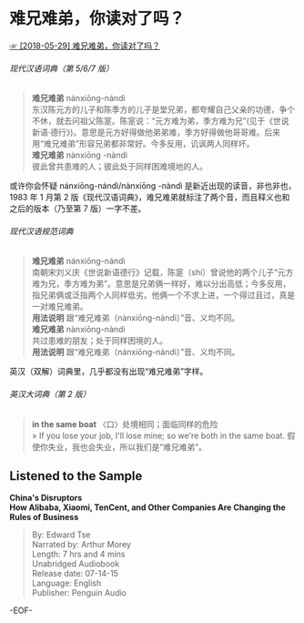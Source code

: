 # 难兄难弟，你读对了吗？  
[☞ [2018-05-29] 难兄难弟，你读对了吗？ ](https://mp.weixin.qq.com/s/PWIkd2SngkeNZj2s9yzjzA)    
  
  
###### 现代汉语词典（第 5/6/7 版）  
>**难兄难弟** nánxiōng-nándì 　  
东汉陈元方的儿子和陈季方的儿子是堂兄弟，都夸耀自己父亲的功德，争个不休，就去问祖父陈寔。陈寔说：“元方难为弟，季方难为兄”(见于《世说新语·德行》)。意思是元方好得做他弟弟难，季方好得做他哥哥难。后来用“难兄难弟”形容兄弟都非常好。今多反用，讥讽两人同样坏。  
**难兄难弟** nànxiōng -nàndì 　  
彼此曾共患难的人；彼此处于同样困难境地的人。  
  
或许你会怀疑 nánxiōng-nándì/nànxiōng -nàndì 是新近出现的读音，非也非也，1983 年 1 月第 2 版《现代汉语词典》，难兄难弟就标注了两个音，而且释义也和之后的版本（乃至第 7 版）一字不差。  
  
###### 现代汉语规范词典  
>**难兄难弟** nánxiōng-nándì  
南朝宋刘义庆《世说新语德行》记载，陈寔（shí）曾说他的两个儿子“元方难为兄，季方难为弟”。意思是兄弟俩一样好，难以分出高低；今多反用，指兄弟俩或泛指两个人同样低劣。他俩一个不求上进，一个得过且过，真是一对难兄难弟。  
**用法说明** 跟“难兄难弟（nànxiōng-nàndì）”音、义均不同。  
**难兄难弟** nànxiōng-nàndì  
共过患难的朋友；处于同样困境的人。  
**用法说明** 跟“难兄难弟（nánxiōng-nándì）”音、义均不同。  
  
英汉（双解）词典里，几乎都没有出现“难兄难弟”字样。  
###### 英汉大词典（第 2 版）  
>**in the same boat**  〈口〉处境相同；面临同样的危险  
» If you lose your job, I'll lose mine; so we're both in the same boat. 假使你失业，我也会失业，所以我们是“难兄难弟”。  
  
## Listened to the Sample  
**China's Disruptors  
How Alibaba, Xiaomi, TenCent, and Other Companies Are Changing the Rules of Business**  
>By: Edward Tse  
Narrated by: Arthur Morey  
Length: 7 hrs and 4 mins  
Unabridged Audiobook  
Release date: 07-14-15  
Language: English  
Publisher: Penguin Audio  
  
-EOF-  
